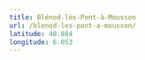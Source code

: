 ```yaml
---
title: Blénod-lès-Pont-à-Mousson
url: /blenod-les-pont-a-mousson/
latitude: 48.884
longitude: 6.053
---
```

